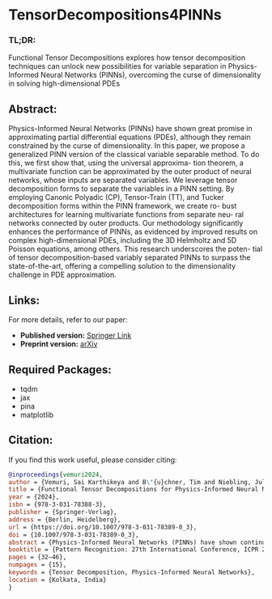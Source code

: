 # TensorDecompositions4PINNs

### TL;DR: 
Functional Tensor Decompositions explores how tensor decomposition techniques can unlock new possibilities for variable separation in Physics-Informed Neural Networks (PINNs), overcoming the curse of dimensionality in solving high-dimensional PDEs
## Abstract:

Physics-Informed Neural Networks (PINNs) have shown great
promise in approximating partial differential equations (PDEs), although
they remain constrained by the curse of dimensionality. In this paper,
we propose a generalized PINN version of the classical variable separable
method. To do this, we first show that, using the universal approxima-
tion theorem, a multivariate function can be approximated by the outer
product of neural networks, whose inputs are separated variables. We
leverage tensor decomposition forms to separate the variables in a PINN
setting. By employing Canonic Polyadic (CP), Tensor-Train (TT), and
Tucker decomposition forms within the PINN framework, we create ro-
bust architectures for learning multivariate functions from separate neu-
ral networks connected by outer products. Our methodology significantly
enhances the performance of PINNs, as evidenced by improved results
on complex high-dimensional PDEs, including the 3D Helmholtz and 5D
Poisson equations, among others. This research underscores the poten-
tial of tensor decomposition-based variably separated PINNs to surpass
the state-of-the-art, offering a compelling solution to the dimensionality
challenge in PDE approximation.

## Links:

For more details, refer to our paper:

- **Published version:** [Springer Link](https://dl.acm.org/doi/10.1007/978-3-031-78389-0_3)
- **Preprint version:** [arXiv](https://arxiv.org/abs/2408.13101)

## Required Packages:

- tqdm  
- jax  
- pina  
- matplotlib  

## Citation:

If you find this work useful, please consider citing:

```bibtex
@inproceedings{vemuri2024,
author = {Vemuri, Sai Karthikeya and B\"{u}chner, Tim and Niebling, Julia and Denzler, Joachim},
title = {Functional Tensor Decompositions for Physics-Informed Neural Networks},
year = {2024},
isbn = {978-3-031-78388-3},
publisher = {Springer-Verlag},
address = {Berlin, Heidelberg},
url = {https://doi.org/10.1007/978-3-031-78389-0_3},
doi = {10.1007/978-3-031-78389-0_3},
abstract = {Physics-Informed Neural Networks (PINNs) have shown continuous and increasing promise in approximating partial differential equations (PDEs), although they remain constrained by the curse of dimensionality. In this paper, we propose a generalized PINN version of the classical variable separable method. To do this, we first show that, using the universal approximation theorem, a multivariate function can be approximated by the outer product of neural networks, whose inputs are separated variables. We leverage tensor decomposition forms to separate the variables in a PINN setting. By employing Canonic Polyadic (CP), Tensor-Train (TT), and Tucker decomposition forms within the PINN framework, we create robust architectures for learning multivariate functions from separate neural networks connected by outer products. Our methodology significantly enhances the performance of PINNs, as evidenced by improved results on complex high-dimensional PDEs, including the 3d Helmholtz and 5d Poisson equations, among others. This research underscores the potential of tensor decomposition-based variably separated PINNs to surpass the state-of-the-art, offering a compelling solution to the dimensionality challenge in PDE approximation.},
booktitle = {Pattern Recognition: 27th International Conference, ICPR 2024, Kolkata, India, December 1–5, 2024, Proceedings, Part XXV},
pages = {32–46},
numpages = {15},
keywords = {Tensor Decomposition, Physics-Informed Neural Networks},
location = {Kolkata, India}
}

